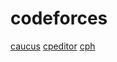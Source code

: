 # codeforces

[caucus](https://github.com/Rishabh-malhotraa/caucus)
[cpeditor](https://github.com/cpeditor/cpeditor)
[cph](https://github.com/agrawal-d/cph)
